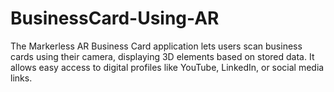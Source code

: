 # BusinessCard-Using-AR
The Markerless AR Business Card application lets users scan business cards using their camera, displaying 3D elements based on stored data. It allows easy access to digital profiles like YouTube, LinkedIn, or social media links.
